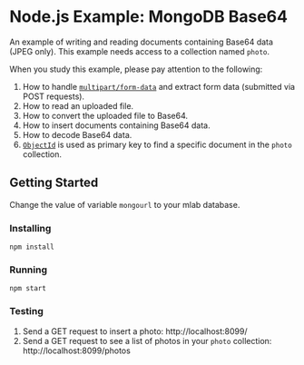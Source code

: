 # Node.js Example: MongoDB Base64
An example of writing and reading documents containing Base64 data (JPEG only).  This example needs access to a collection named `photo`.

When you study this example, please pay attention to the following:
1. How to handle [`multipart/form-data`](https://www.w3schools.com/tags/att_form_enctype.asp) and extract form data (submitted via POST requests).
2. How to read an uploaded file.
3. How to convert the uploaded file to Base64.
4. How to insert documents containing Base64 data.
5. How to decode Base64 data.
6. [`ObjectId`](https://docs.mongodb.com/manual/reference/method/ObjectId/) is used as primary key to find a specific document in the `photo` collection.

## Getting Started
Change the value of variable `mongourl` to your mlab database.
### Installing
```
npm install
```
### Running
```
npm start
```
### Testing
1. Send a GET request to insert a photo:
http://localhost:8099/
2. Send a GET request to see a list of photos in your `photo` collection:
http://localhost:8099/photos
